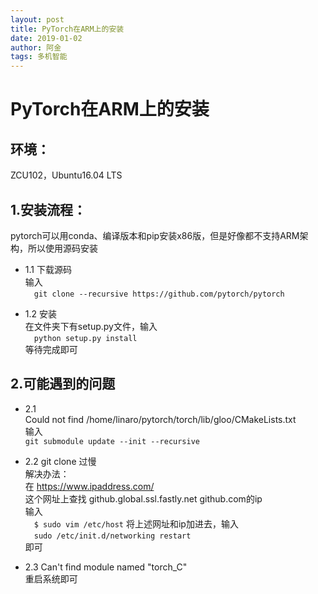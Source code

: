 ```yaml
---
layout: post
title: PyTorch在ARM上的安装
date: 2019-01-02
author: 阿金
tags: 多机智能
---
```


# PyTorch在ARM上的安装

## 环境：  
ZCU102，Ubuntu16.04 LTS  

## 1.安装流程：  
pytorch可以用conda、编译版本和pip安装x86版，但是好像都不支持ARM架构，所以使用源码安装
* 1.1 下载源码  
输入  
&emsp;```git clone --recursive https://github.com/pytorch/pytorch```  

* 1.2 安装  
在文件夹下有setup.py文件，输入  
&emsp;```python setup.py install```  
等待完成即可

## 2.可能遇到的问题   

* 2.1  
	Could not find /home/linaro/pytorch/torch/lib/gloo/CMakeLists.txt  
输入  
```git submodule update --init --recursive```  

* 2.2  git clone 过慢  
解决办法：  
在 https://www.ipaddress.com/  
这个网址上查找  github.global.ssl.fastly.net github.com的ip  
输入  
&emsp;```$ sudo vim /etc/host```
将上述网址和ip加进去，输入  
&emsp;```sudo /etc/init.d/networking restart```  
即可 

* 2.3  Can't find module named "torch_C"  
重启系统即可